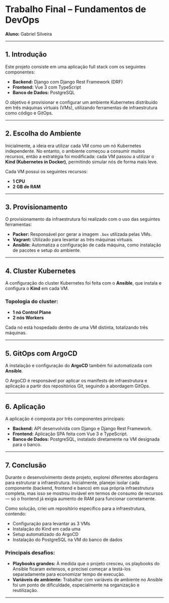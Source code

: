 # Trabalho Final – Fundamentos de DevOps  
**Aluno:** Gabriel Silveira

---

## 1. Introdução

Este projeto consiste em uma aplicação full stack com os seguintes componentes:

- **Backend:** Django com Django Rest Framework (DRF)  
- **Frontend:** Vue 3 com TypeScript  
- **Banco de Dados:** PostgreSQL

O objetivo é provisionar e configurar um ambiente Kubernetes distribuído em três máquinas virtuais (VMs), utilizando ferramentas de infraestrutura como código e GitOps.

---

## 2. Escolha do Ambiente

Inicialmente, a ideia era utilizar cada VM como um nó Kubernetes independente. No entanto, o ambiente começou a consumir muitos recursos, então a estratégia foi modificada: cada VM passou a utilizar o **Kind (Kubernetes in Docker)**, permitindo simular nós de forma mais leve.

Cada VM possui os seguintes recursos:

- **1 CPU**
- **2 GB de RAM**

---

## 3. Provisionamento

O provisionamento da infraestrutura foi realizado com o uso das seguintes ferramentas:

- **Packer:** Responsável por gerar a imagem `.box` utilizada pelas VMs.  
- **Vagrant:** Utilizado para levantar as três máquinas virtuais.  
- **Ansible:** Automatiza a configuração de cada máquina, como instalação de pacotes e setup do ambiente.

---

## 4. Cluster Kubernetes

A configuração do cluster Kubernetes foi feita com o **Ansible**, que instala e configura o **Kind** em cada VM.

### Topologia do cluster:

- **1 nó Control Plane**
- **2 nós Workers**

Cada nó está hospedado dentro de uma VM distinta, totalizando três máquinas.

---

## 5. GitOps com ArgoCD

A instalação e configuração do **ArgoCD** também foi automatizada com **Ansible**.

O ArgoCD é responsável por aplicar os manifests de infraestrutura e aplicação a partir dos repositórios Git, seguindo a abordagem GitOps.

---

## 6. Aplicação

A aplicação é composta por três componentes principais:

- **Backend:** API desenvolvida com Django e Django Rest Framework.  
- **Frontend:** Aplicação SPA feita com Vue 3 e TypeScript.  
- **Banco de Dados:** PostgreSQL, instalado diretamente na VM designada para o banco.

---

## 7. Conclusão

Durante o desenvolvimento deste projeto, explorei diferentes abordagens para estruturar a infraestrutura. Inicialmente, planejei isolar cada componente (backend, frontend e banco) em sua própria infraestrutura completa, mas isso se mostrou inviável em termos de consumo de recursos — só o frontend já exigia aumento de RAM para funcionar corretamente.

Como solução, criei um repositório específico para a infraestrutura, contendo:

- Configuração para levantar as 3 VMs
- Instalação do Kind em cada uma
- Setup automatizado do ArgoCD
- Instalação do PostgreSQL na VM do banco de dados

### Principais desafios:

- **Playbooks grandes:** À medida que o projeto cresceu, os playbooks do Ansible ficaram extensos, e precisei começar a testá-los separadamente para economizar tempo de execução.
- **Variáveis de ambiente:** Trabalhar com variáveis de ambiente no Ansible foi um ponto de dificuldade, especialmente na organização e reutilização.

---

